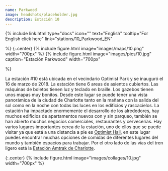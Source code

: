 ```yaml
---
name: Parkwood
image: headshots/placeholder.jpg
description: Estación 10
---
```


{%
  include link.html
  type="docs"
  icon=""
  text="English"
  tooltip="For English click here"
  link="stations/10_Parkwood_EN"

%}
{:.center}
{%
  include figure.html
  image="images/maps/10.png"
  width="700px"
%}
{%
  include figure.html
  image="images/pics/10.jpg"
  caption="Estación Parkwood"
  width="700px"

%}


La estación #10 está ubicada en el vecindario Optimist Park y se inauguró el 16 de marzo de 2018. La estación tiene 6 areas de asientos cubiertos. Las máquinas de boletos tienen luz y teclado en braille. Los gazebos tienen unos mapas muy bonitos. Desde este lugar se puede tener una vista panorámica de la ciudad de Charlotte tanto en la mañana con la salida del sol como en la noche con todas las luces en los edificios y rascacielos. La estación ha impactado enormemente el desarrollo de los alrededores, hay muchos edificios de apartamentos nuevos con y sin parqueo, también se han abierto muchos negocios comerciales, restaurantes y cervecerías. Hay varios lugares importantes cerca de la estación, uno de ellos que se puede visitar ya que está a una distancia a pie es [Optimist Hall](https://optimisthall.com/), en este lugar puedes encontrar muchas opciones de comidas de diferentes lugares del mundo y también espacios para trabajar. Por el otro lado de las vías del tren ligero está la [Estación Amtrak de Charlotte](https://www.amtrak.com/stations/clt).

{:.center}
{%
include figure.html
image="images/collages/10.jpg"
width="700px"
%}